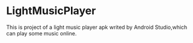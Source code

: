 # LightMusicPlayer
This is project of a light music player apk writed by Android Studio,which can play some music online.
